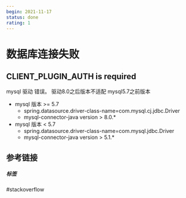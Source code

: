 ```yaml
---
begin: 2021-11-17
status: done
rating: 1
---
```


# 数据库连接失败

## CLIENT_PLUGIN_AUTH is required

mysql 驱动 错误。 驱动8.0之后版本不适配 mysql5.7之前版本

- mysql 版本 >= 5.7
	- spring.datasource.driver-class-name=com.mysql.cj.jdbc.Driver
	- mysql-connector-java version > 8.0.*
- mysql 版本 < 5.7
	- spring.datasource.driver-class-name=com.mysql.jdbc.Driver
	- mysql-connector-java version > 5.1.*

## 参考链接


##### 标签
#stackoverflow